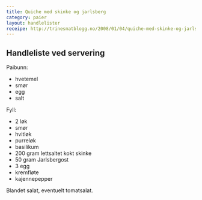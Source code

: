 ```yaml
---
title: Quiche med skinke og jarlsberg
category: paier
layout: handlelister
receipe: http://trinesmatblogg.no/2008/01/04/quiche-med-skinke-og-jarlsbergost/
---
```


## Handleliste ved servering

Paibunn:

- hvetemel
- smør
- egg
- salt

Fyll:

- 2 løk
- smør
- hvitløk
- purreløk
- basilikum
- 200 gram lettsaltet kokt skinke
- 50 gram Jarlsbergost
- 3 egg
- kremfløte
- kajennepepper

Blandet salat, eventuelt tomatsalat.
